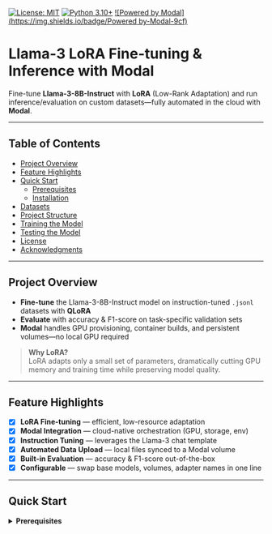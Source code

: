 <!-- Badges -->
[![License: MIT](https://img.shields.io/badge/License-MIT-yellow.svg)](LICENSE)
[![Python 3.10+](https://img.shields.io/badge/Python-3.10%2B-blue)](https://www.python.org/downloads/)
[![Powered by Modal](https://img.shields.io/badge/Powered by-Modal-9cf)](https://modal.com)

# Llama-3 LoRA Fine-tuning & Inference with Modal
Fine-tune **Llama-3-8B-Instruct** with **LoRA** (Low-Rank Adaptation) and run inference/evaluation on custom datasets—fully automated in the cloud with **Modal**.

---

## Table of Contents
<!-- Markdown-friendly TOC -->
- [Project Overview](#project-overview)
- [Feature Highlights](#feature-highlights)
- [Quick Start](#quick-start)
  - [Prerequisites](#prerequisites)
  - [Installation](#installation)
- [Datasets](#datasets)
- [Project Structure](#project-structure)
- [Training the Model](#training-the-model)
- [Testing the Model](#testing-the-model)
- [License](#license)
- [Acknowledgments](#acknowledgments)

---

## Project Overview
- **Fine-tune** the Llama-3-8B-Instruct model on instruction-tuned `.jsonl` datasets with **QLoRA**  
- **Evaluate** with accuracy & F1-score on task-specific validation sets  
- **Modal** handles GPU provisioning, container builds, and persistent volumes—no local GPU required  

> **Why LoRA?**  
> LoRA adapts only a small set of parameters, dramatically cutting GPU memory and training time while preserving model quality.

---

## Feature Highlights
- [x] **LoRA Fine-tuning** — efficient, low-resource adaptation  
- [x] **Modal Integration** — cloud-native orchestration (GPU, storage, env)  
- [x] **Instruction Tuning** — leverages the Llama-3 chat template  
- [x] **Automated Data Upload** — local files synced to a Modal volume  
- [x] **Built-in Evaluation** — accuracy & F1-score out-of-the-box  
- [x] **Configurable** — swap base models, volumes, adapter names in one line  

---

## Quick Start

<details>
<summary><strong>Prerequisites</strong></summary>

1. **Modal account** – sign up at <https://modal.com>  
2. **Modal CLI**  
   ```bash
   pip install modal-client
   modal login
